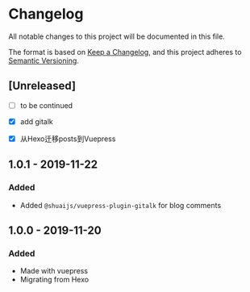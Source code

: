 # Changelog
All notable changes to this project will be documented in this file.

The format is based on [Keep a Changelog](https://keepachangelog.com/en/1.0.0/),
and this project adheres to [Semantic Versioning](https://semver.org/spec/v2.0.0.html).

## [Unreleased]

- [ ] to be continued

- [x] add gitalk

- [x] 从Hexo迁移posts到Vuepress

## 1.0.1 - 2019-11-22
### Added
- Added `@shuaijs/vuepress-plugin-gitalk` for blog comments

## 1.0.0 - 2019-11-20
### Added
- Made with vuepress
- Migrating from Hexo